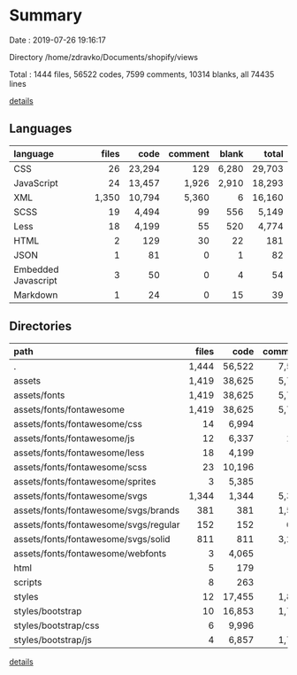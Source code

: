 # Summary

Date : 2019-07-26 19:16:17

Directory /home/zdravko/Documents/shopify/views

Total : 1444 files,  56522 codes, 7599 comments, 10314 blanks, all 74435 lines

[details](details.md)

## Languages
| language | files | code | comment | blank | total |
| :--- | ---: | ---: | ---: | ---: | ---: |
| CSS | 26 | 23,294 | 129 | 6,280 | 29,703 |
| JavaScript | 24 | 13,457 | 1,926 | 2,910 | 18,293 |
| XML | 1,350 | 10,794 | 5,360 | 6 | 16,160 |
| SCSS | 19 | 4,494 | 99 | 556 | 5,149 |
| Less | 18 | 4,199 | 55 | 520 | 4,774 |
| HTML | 2 | 129 | 30 | 22 | 181 |
| JSON | 1 | 81 | 0 | 1 | 82 |
| Embedded Javascript | 3 | 50 | 0 | 4 | 54 |
| Markdown | 1 | 24 | 0 | 15 | 39 |

## Directories
| path | files | code | comment | blank | total |
| :--- | ---: | ---: | ---: | ---: | ---: |
| . | 1,444 | 56,522 | 7,599 | 10,314 | 74,435 |
| assets | 1,419 | 38,625 | 5,706 | 7,067 | 51,398 |
| assets/fonts | 1,419 | 38,625 | 5,706 | 7,067 | 51,398 |
| assets/fonts/fontawesome | 1,419 | 38,625 | 5,706 | 7,067 | 51,398 |
| assets/fonts/fontawesome/css | 14 | 6,994 | 60 | 3,133 | 10,187 |
| assets/fonts/fontawesome/js | 12 | 6,337 | 148 | 1,024 | 7,509 |
| assets/fonts/fontawesome/less | 18 | 4,199 | 55 | 520 | 4,774 |
| assets/fonts/fontawesome/scss | 23 | 10,196 | 83 | 2,368 | 12,647 |
| assets/fonts/fontawesome/sprites | 3 | 5,385 | 12 | 3 | 5,400 |
| assets/fonts/fontawesome/svgs | 1,344 | 1,344 | 5,348 | 0 | 6,692 |
| assets/fonts/fontawesome/svgs/brands | 381 | 381 | 1,508 | 0 | 1,889 |
| assets/fonts/fontawesome/svgs/regular | 152 | 152 | 608 | 0 | 760 |
| assets/fonts/fontawesome/svgs/solid | 811 | 811 | 3,232 | 0 | 4,043 |
| assets/fonts/fontawesome/webfonts | 3 | 4,065 | 0 | 3 | 4,068 |
| html | 5 | 179 | 30 | 26 | 235 |
| scripts | 8 | 263 | 53 | 47 | 363 |
| styles | 12 | 17,455 | 1,810 | 3,174 | 22,439 |
| styles/bootstrap | 10 | 16,853 | 1,766 | 3,097 | 21,716 |
| styles/bootstrap/css | 6 | 9,996 | 41 | 1,258 | 11,295 |
| styles/bootstrap/js | 4 | 6,857 | 1,725 | 1,839 | 10,421 |

[details](details.md)